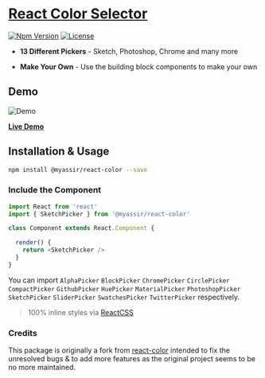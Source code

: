 # [React Color Selector](https://github.com/myassir/react-color)

[![Npm Version][npm-version-image]][npm-version-url]
[![License][license-image]][license-url]

* **13 Different Pickers** - Sketch, Photoshop, Chrome and many more

* **Make Your Own** - Use the building block components to make your own

## Demo

![Demo](https://media.giphy.com/media/26FfggT53qE304CwE/giphy.gif)

[**Live Demo**](http://casesandberg.github.io/react-color/)

## Installation & Usage

```sh
npm install @myassir/react-color --save
```

### Include the Component

```js
import React from 'react'
import { SketchPicker } from '@myassir/react-color'

class Component extends React.Component {

  render() {
    return <SketchPicker />
  }
}
```
You can import `AlphaPicker` `BlockPicker` `ChromePicker` `CirclePicker` `CompactPicker` `GithubPicker` `HuePicker` `MaterialPicker` `PhotoshopPicker` `SketchPicker` `SliderPicker` `SwatchesPicker` `TwitterPicker` respectively.

> 100% inline styles via [ReactCSS](http://reactcss.com/)

[license-image]: http://img.shields.io/npm/l/@myassir/react-color.svg
[license-url]: LICENSE
[npm-version-image]: https://img.shields.io/npm/v/@myassir/react-color.svg
[npm-version-url]: https://www.npmjs.com/package/@myassir/react-color

### Credits
This package is originally a fork from [react-color](https://github.com/casesandberg/react-color) intended to fix the unresolved bugs & to add more features as the original project seems to be no more maintained.

